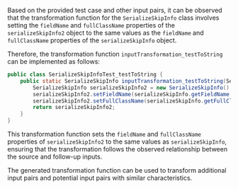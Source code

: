 Based on the provided test case and other input pairs, it can be observed that the transformation function for the `SerializeSkipInfo` class involves setting the `fieldName` and `fullClassName` properties of the `serializeSkipInfo2` object to the same values as the `fieldName` and `fullClassName` properties of the `serializeSkipInfo` object.

Therefore, the transformation function `inputTransformation_testToString` can be implemented as follows:

```java
public class SerializeSkipInfoTest_testToString {
    public static SerializeSkipInfo inputTransformation_testToString(SerializeSkipInfo serializeSkipInfo)  {
        SerializeSkipInfo serializeSkipInfo2 = new SerializeSkipInfo();
        serializeSkipInfo2.setFieldName(serializeSkipInfo.getFieldName());
        serializeSkipInfo2.setFullClassName(serializeSkipInfo.getFullClassName());
        return serializeSkipInfo2;
    }
}
```

This transformation function sets the `fieldName` and `fullClassName` properties of `serializeSkipInfo2` to the same values as `serializeSkipInfo`, ensuring that the transformation follows the observed relationship between the source and follow-up inputs.

The generated transformation function can be used to transform additional input pairs and potential input pairs with similar characteristics.